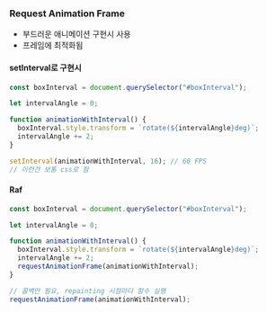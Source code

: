 ### Request Animation Frame

- 부드러운 애니메이션 구현시 사용
- 프레임에 최적화됨

#### setInterval로 구현시

```js
const boxInterval = document.querySelector("#boxInterval");

let intervalAngle = 0;

function animationWithInterval() {
  boxInterval.style.transform = `rotate(${intervalAngle}deg)`;
  intervalAngle += 2;
}

setInterval(animationWithInterval, 16); // 60 FPS
// 이런건 보통 css로 함
```

#### Raf

```js
const boxInterval = document.querySelector("#boxInterval");

let intervalAngle = 0;

function animationWithInterval() {
  boxInterval.style.transform = `rotate(${intervalAngle}deg)`;
  intervalAngle += 2;
  requestAnimationFrame(animationWithInterval);
}

// 콜백만 필요, repainting 시점마다 함수 실행
requestAnimationFrame(animationWithInterval);
```
